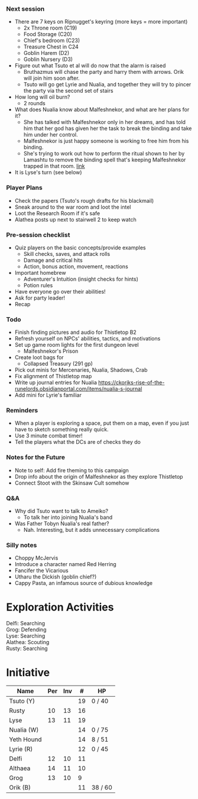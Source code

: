 ### Next session

* There are 7 keys on Ripnugget's keyring (more keys = more important)
  * 2x Throne room (C19)
  * Food Storage (C20)
  * Chief's bedroom (C23)
  * Treasure Chest in C24
  * Goblin Harem (D2)
  * Goblin Nursery (D3)
* Figure out what Tsuto et al will do now that the alarm is raised
  * Bruthazmus will chase the party and harry them with arrows. Orik will join him soon after.
  * Tsuto will go get Lyrie and Nualia, and together they will try to pincer the party via the second set of stairs
* How long will oil burn?
  * 2 rounds
* What does Nualia know about Malfeshnekor, and what are her plans for it?
  * She has talked with Malfeshnekor only in her dreams, and has told him that her god has given her the task to break the binding and take him under her control.
  * Malfeshnekor is just happy someone is working to free him from his binding.
  * She's trying to work out how to perform the ritual shown to her by Lamashtu to remove the binding spell that's keeping Malfeshnekor trapped in that room. [link](https://paizo.com/threads/rzs2t67q?Is-Nualia-dumb#2)
* It is Lyse's turn (see below)

### Player Plans

* Check the papers (Tsuto's rough drafts for his blackmail)
* Sneak around to the war room and loot the intel
* Loot the Research Room if it's safe
* Alathea posts up next to stairwell 2 to keep watch

### Pre-session checklist

* Quiz players on the basic concepts/provide examples
  * Skill checks, saves, and attack rolls
  * Damage and critical hits
  * Action, bonus action, movement, reactions
* Important homebrew
  * Adventurer's Intuition (insight checks for hints)
  * Potion rules
* Have everyone go over their abilities!
* Ask for party leader!
* Recap

### Todo

* Finish finding pictures and audio for Thistletop B2
* Refresh yourself on NPCs' abilities, tactics, and motivations
* Set up game room lights for the first dungeon level
  * Malfeshnekor's Prison
* Create loot bags for
  * Collapsed Treasury (291 gp)
* Pick out minis for Mercenaries, Nualia, Shadows, Crab
* Fix alignment of Thistletop map
* Write up journal entries for Nualia <https://ckoriks-rise-of-the-runelords.obsidianportal.com/items/nualia-s-journal>
* Add mini for Lyrie's familiar

### Reminders

* When a player is exploring a space, put them on a map, even if you just have to sketch something really quick.
* Use 3 minute combat timer!
* Tell the players what the DCs are of checks they do

### Notes for the Future

* Note to self: Add fire theming to this campaign
* Drop info about the origin of Malfeshnekor as they explore Thistletop
* Connect Stoot with the Skinsaw Cult somehow

### Q&A

* Why did Tsuto want to talk to Ameiko?
  * To talk her into joining Nualia's band
* Was Father Tobyn Nualia's real father?
  * Nah. Interesting, but it adds unnecessary complications

### Silly notes

* Choppy McJervis
* Introduce a character named Red Herring
* Fancifer the Vicarious
* Utharu the Dickish (goblin chief?)
* Cappy Pasta, an infamous source of dubious knowledge

# Exploration Activities

Delfi: Searching  
Grog: Defending  
Lyse: Searching  
Alathea: Scouting  
Rusty: Searching

# Initiative

| Name           | Per | Inv | #  | HP      |
|----------------|-----|-----|----|---------|
| Tsuto      (Y) |     |     | 19 | 0 / 40  |
| Rusty          | 10  | 13  | 16 |         |
| Lyse           | 13  | 11  | 19 |         |
| Nualia     (W) |     |     | 14 | 0 / 75  | Will yell for Ripnugget
| Yeth Hound     |     |     | 14 | 8 / 51  |
| Lyrie      (R) |     |     | 12 | 0 / 45  |
| Delfi          | 12  | 10  | 11 |         |
| Althaea        | 14  | 11  | 10 |         |
| Grog           | 13  | 10  | 9  |         |
| Orik       (B) |     |     | 11 | 38 / 60 | -10 feet
